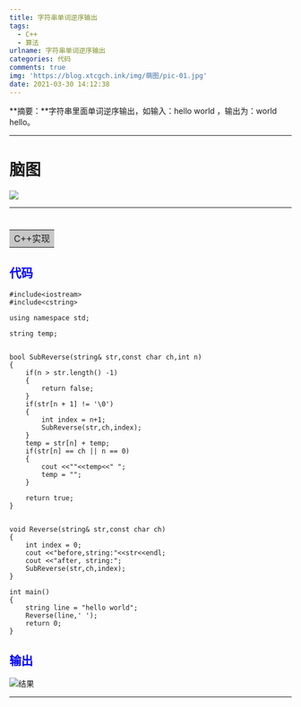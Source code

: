 ```yaml
---
title: 字符串单词逆序输出
tags:
  - C++
  - 算法
urlname: 字符串单词逆序输出
categories: 代码
comments: true
img: 'https://blog.xtcgch.ink/img/萌图/pic-01.jpg'
date: 2021-03-30 14:12:38
---
```


**摘要：**字符串里面单词逆序输出，如输入：hello world ，输出为：world hello。

<!--more-->

---

# 脑图

![](脑图.png)


---

# <table><tr><td bgcolor=#C7C7C7>C++实现</td></tr></table>

## <font color=#0000FF>代码</font>

```
#include<iostream>
#include<cstring>

using namespace std;

string temp;


bool SubReverse(string& str,const char ch,int n)
{
	if(n > str.length() -1)
	{
		return false;
	}
	if(str[n + 1] != '\0')
	{
		int index = n+1;
		SubReverse(str,ch,index);
	}
	temp = str[n] + temp;
	if(str[n] == ch || n == 0)
	{
		cout <<""<<temp<<" ";
		temp = "";
	}
	
	return true;
}


void Reverse(string& str,const char ch)
{
	int index = 0;
	cout <<"before,string:"<<str<<endl;
	cout <<"after, string:";
	SubReverse(str,ch,index);
}

int main()
{
	string line = "hello world";
	Reverse(line,' ');
	return 0;
}
```


## <font color=#0000FF>输出</font>

![结果](单词逆序输出.png)


---
